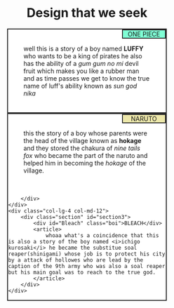 <html>
    <head>
        <title>peer graded Assignment 2</title></head>
        <style>
            *{
                box-sizing: border-box;
            }
            h1{
                text-align: center; 
            }
            .boi{
                text-align: center;
                position: absolute;
                margin: auto;
                top: 0;
                right: 0;
                width: 100px;
                border: 2px groove black;
            }
            .section{
                background-color: white;
                border: 2px groove black;
                position: relative;
                width: 90%;
                margin-left: auto;
                margin-right: auto;
            }
            article{
                padding: 35px;
            }
            #one_piece{
                background-color: aquamarine;
            }
            #naruto{
                background-color: palegoldenrod;
            }
            #Bleach{
                background-color: palevioletred;
            }
            .row{
                width: 100%;
            }
            @media (min-width: 1200px){
                .col-lg-1,.col-lg-2,.col-lg-3,.col-lg-4,.col-lg-5,.col-lg-6,.col-lg-7,.col-lg-8,
                .col-lg-9,.col-lg-10,.col-lg-11,.col-lg-12{
                    float: left;
                }
                .col-lg-1 {
                    width: 8.33%;
                }
                .col-lg-2 {
    width: 16.66%;
  }
  .col-lg-3 {
    width: 25%;
  }
  .col-lg-4 {
    width: 33.33%;
  }
  .col-lg-5 {
    width: 41.66%;
  }
  .col-lg-6 {
    width: 50%;
  }
  .col-lg-7 {
    width: 58.33%;
  }
  .col-lg-8 {
    width: 66.66%;
  }
  .col-lg-9 {
    width: 74.99%;
  }
  .col-lg-10 {
    width: 83.33%;
  }
  .col-lg-11 {
    width: 91.66%;
  }
  .col-lg-12 {
    width: 100%;
  }
}

@media (min-width: 950px) and (max-width: 1200px){
    .col-lg-1,.col-lg-2,.col-lg-3,.col-lg-4,.col-lg-5,.col-lg-6,.col-lg-7,.col-lg-8,
                .col-lg-9,.col-lg-10,.col-lg-11,.col-lg-12{
                    float: left;
                }
                .col-md-1 {
    width: 8.33%;
  }
  .col-md-2 {
    width: 16.66%;
  }
  .col-md-3 {
    width: 25%;
  }
  .col-md-4 {
    width: 33.33%;
  }
  .col-md-5 {
    width: 41.66%;
  }
  .col-md-6 {
    width: 50%;
  }
  .col-md-7 {
    width: 58.33%;
  }
  .col-md-8 {
    width: 66.66%;
  }
  .col-md-9 {
    width: 74.99%;
  }
  .col-md-10 {
    width: 83.33%;
  }
  .col-md-11 {
    width: 91.66%;
  }
  .col-md-12 {
    width: 100%;
  } 
}
@media(max-width: 767px){
    .section{
        margin-top: 30px;
    }
}
</style>
<body>
    <h1><b>Design that we seek</b></h1>
    <div id="row">
    <div class="col-lg-4 col-md-6">
        <div class="section" id="section1">
            <div id="one_piece" class="boi">ONE PIECE</div>
            <article>
            well this is a story of a boy named <b>LUFFY</b> who wants to be a king of pirates he also has the ability of a <i>gum gum no mi</i> devil fruit which makes you like a rubber man and as time passes we get to know the true name of luff's ability known as <i>sun god nika </i>
            </article>
        </div>
    </div>
    <div class="col-lg-4 col-md-6">
        <div class="section" id="section2">
            <div id="naruto" class="boi">NARUTO</div>
            <article>
                this the story of a boy whose parents were the head of the village known as <b>hokage</b> and they stored the chakura of <i>nine tails fox</i> who became the part of the naruto and helped him in becoming the <i>hokage</i> of the village.
            </article>

        </div>
    </div>
    <div class="col-lg-4 col-md-12">
        <div class="section" id="section3">
            <div id="Bleach" class="boi">BLEACH</div>
            <article>
                whoaa what's a coincidence that this is also a story of the boy named <i>ichigo kurosaki</i> he became the substitue soal reaper(shinigami) whose job is to protect his city by a attack of hollowes who are lead by the caption of the 9th army who was also a soal reaper but his main goal was to reach to the true god.
            </article>
        </div>
    </div>
</body>
</html>
